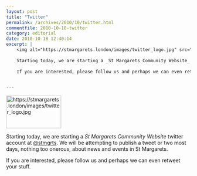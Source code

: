 ```yaml
---
layout: post
title: "Twitter"
permalink: /archives/2010/10/twitter.html
commentfile: 2010-10-18-twitter
category: editorial
date: 2010-10-18 12:40:14
excerpt: |
    <img alt="https://stmargarets.london/images/twitter_logo.jpg" src="/assets/images/2010/twitter_logo-thumb.jpg" width="150" height="89" class="right" />
    
    Starting today, we are starting a _St Margarets Community Website_ twitter account at <a href="http://twitter.com/#!/stmgrts.">@stmgrts</a>  We will be attempting to publish a tweet or two most days, nothing too onerous, about news and events in St Margarets.
    
    If you are interested, please follow us and perhaps we can even retweet your stuff.
    

---
```


<img alt="https://stmargarets.london/images/twitter_logo.jpg" src="/assets/images/2010/twitter_logo-thumb.jpg" width="150" height="89" class="right" />

Starting today, we are starting a *St Margarets Community Website* twitter account at [@stmgrts](http://twitter.com/#!/stmgrts). We will be attempting to publish a tweet or two most days, nothing too onerous, about news and events in St Margarets.

If you are interested, please follow us and perhaps we can even retweet your stuff.
